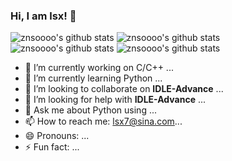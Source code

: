 ### Hi, I am lsx! 👋

![znsoooo's github stats](https://github-readme-stats.vercel.app/api/top-langs/?username=znsoooo)
![znsoooo's github stats](https://github-readme-stats.vercel.app/api?username=znsoooo)
![znsoooo's github stats](https://github-readme-stats.vercel.app/api/pin/?username=znsoooo&repo=toolkits)
![znsoooo's github stats](https://github-readme-stats.vercel.app/api/pin/?username=znsoooo&repo=IDLE-Advance)


- 🔭 I’m currently working on C/C++ ...
- 🌱 I’m currently learning Python ...
- 👯 I’m looking to collaborate on __IDLE-Advance__ ...
- 🤔 I’m looking for help with __IDLE-Advance__ ...
- 💬 Ask me about Python using ...
- 📫 How to reach me: lsx7@sina.com...
- 😄 Pronouns: ...
- ⚡ Fun fact: ...


<!--&layout=compact-->
